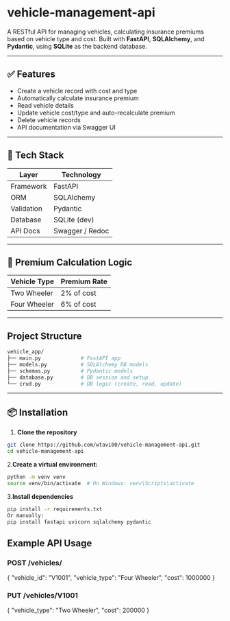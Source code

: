 # vehicle-management-api
A RESTful API for managing vehicles, calculating insurance premiums based on vehicle type and cost. Built with **FastAPI**, **SQLAlchemy**, and **Pydantic**, using **SQLite** as the backend database.

---

## ✅ Features

- Create a vehicle record with cost and type
- Automatically calculate insurance premium
- Read vehicle details
- Update vehicle cost/type and auto-recalculate premium
- Delete vehicle records
- API documentation via Swagger UI

---

## 🚀 Tech Stack

| Layer       | Technology        |
|-------------|-------------------|
| Framework   | FastAPI           |
| ORM         | SQLAlchemy        |
| Validation  | Pydantic          |
| Database    | SQLite (dev)      |
| API Docs    | Swagger / Redoc   |

---

## 🧠 Premium Calculation Logic

| Vehicle Type   | Premium Rate |
|----------------|--------------|
| Two Wheeler    | 2% of cost   |
| Four Wheeler   | 6% of cost   |

---

## Project Structure
```bash
vehicle_app/
├── main.py             # FastAPI app
├── models.py           # SQLAlchemy DB models
├── schemas.py          # Pydantic models
├── database.py         # DB session and setup
└── crud.py             # DB logic (create, read, update)
```
---

## 📦 Installation

1. **Clone the repository**
   
```bash
git clone https://github.com/wtavi00/vehicle-management-api.git
cd vehicle-management-api
```

2.**Create a virtual environment:**
```bash
python -m venv venv
source venv/bin/activate  # On Windows: venv\Scripts\activate
```

3.**Install dependencies**
```bash
pip install -r requirements.txt
Or manually:
pip install fastapi uvicorn sqlalchemy pydantic
```


##  Example API Usage

### POST /vehicles/
{
  "vehicle_id": "V1001",
  "vehicle_type": "Four Wheeler",
  "cost": 1000000
}

### PUT /vehicles/V1001
{
  "vehicle_type": "Two Wheeler",
  "cost": 200000
}
